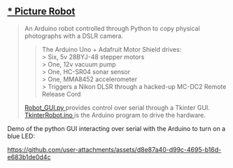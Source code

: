 ## [ \* Picture Robot ](https://github.com/plmcdowe/School/tree/1228ab2c2261ae7d5b3b14264a321303cdc0361b/PersonalProjects/PictureRobot)  
> An Arduino robot controlled through Python to copy physical photographs with a DSLR camera.   
>> The Arduino Uno + Adafruit Motor Shield drives:   
>> \> Six, 5v 28BYJ-48 stepper motors   
>> \> One, 12v vacuum pump   
>> \> One, HC-SR04 sonar sensor   
>> \> One, MMA8452 accelerometer   
>> \> Triggers a Nikon DLSR through a hacked-up MC-DC2 Remote Release Cord   
>>    
> [ Robot_GUI.py ](https://github.com/plmcdowe/PictureRobot/blob/0e17b5465a513a3238d006e566289306773ff45b/Robot_GUI.py) provides control over serial through a Tkinter GUI.   
> [ TkinterRobot.ino ](https://github.com/plmcdowe/PictureRobot/blob/0e17b5465a513a3238d006e566289306773ff45b/TkinterRobot.ino) is the Arduino program to drive the hardware.   

Demo of the python GUI interacting over serial with the Arduino to turn on a blue LED:   

https://github.com/user-attachments/assets/d8e87a40-d99c-4695-b16d-e683b1de0d4c

